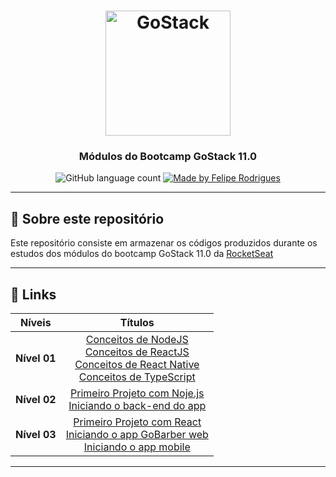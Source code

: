 <h1 align="center">
    <img alt="GoStack" src="https://rocketseat-cdn.s3-sa-east-1.amazonaws.com/bootcamp-header.png" width="200px" />
</h1>

<h3 align="center">
   Módulos do Bootcamp GoStack 11.0
</h3>

<p align="center">
  <img alt="GitHub language count" src="https://img.shields.io/github/languages/count/felipersdf/GoStack11?color=%2304D361">

  <a href="https://github.com/felipersdf">
    <img alt="Made by Felipe Rodrigues" src="https://img.shields.io/badge/made%20by-Felipe Rodrigues-%2304D361">
  </a>

</p>

---

## :rocket: Sobre este repositório

Este repositório consiste em armazenar os códigos produzidos durante os estudos dos módulos do bootcamp GoStack 11.0 da [RocketSeat](http://www.rocketseat.com.br)

---

## :paperclip: Links

<div align="center" >

|    Níveis    |                                                                                                                                                                               Títulos                                                                                                                                                                               |
| :----------: | :-----------------------------------------------------------------------------------------------------------------------------------------------------------------------------------------------------------------------------------------------------------------------------------------------------------------------------------------------------------------: |
| **Nível 01** | [Conceitos de NodeJS](https://github.com/felipersdf/GoStack11/tree/master/backend)<br>[Conceitos de ReactJS](https://github.com/felipersdf/GoStack11/tree/master/frontend)<br>[Conceitos de React Native](https://github.com/felipersdf/GoStack11/tree/master/mobile)<br> [Conceitos de TypeScript](https://github.com/felipersdf/GoStack11/tree/master/typescript) |
| **Nível 02** |                                                                        [Primeiro Projeto com Noje.js](https://github.com/felipersdf/GoStack11/tree/master/primeiro-projeto-node/)<br>[Iniciando o back-end do app](https://github.com/felipersdf/GoStack11/tree/master/iniciando-back-end/)                                                                         |
| **Nível 03** |                             [Primeiro Projeto com React](https://github.com/felipersdf/GoStack11/tree/master/primeiro-projeto-react/)<br>[Iniciando o app GoBarber web](https://github.com/felipersdf/GoStack11/tree/master/gobarber-web)<br>[Iniciando o app mobile](https://github.com/felipersdf/GoStack11/tree/master/appgobarber)                              |

</div>

---
